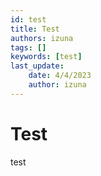 ```yaml
---
id: test
title: Test
authors: izuna
tags: []
keywords: [test]
last_update:
    date: 4/4/2023
    author: izuna
---
```


# Test

test